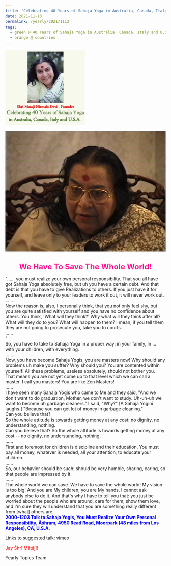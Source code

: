 ```yaml
---
title: 'Celebrating 40 Years of Sahaja Yoga in Australia, Canada, Italy and U.S.A. and its Culture, Post 41'
date: 2021-11-13
permalink: /yearly/2021/1113
tags:
  - green @ 40 Years of Sahaja Yoga in Australia, Canada, Italy and U.S.A. and its Culture
  - orange @ countries
---
```


<div style="text-align: left"><img src="/images/Celebrating40YearsSahajaYoga.png" width="250" /></div><br>

<div style="text-align: center"><img src="/images/image847.png" /></div>

<br>
<p style="color:DeepPink; text-align:center">
<font size="+2"><b>We Have To Save The Whole World!</b><br></font>
</p>

<p>
"...... you must realize your own personal responsibility. That you all have got Sahaja Yoga absolutely free, but uh you have a certain debt. And that debt is that you have to give Realizations to others. If you just have it for yourself, and leave only to your leaders to work it out, it will never work out.<br>
......<br>
Now the reason is, also, I personally think, that you not only feel shy, but you are quite satisfied with yourself and you have no confidence about others. You think, 'What will they think?' Why what will they think after all? What will they do to you? What will happen to them? I mean, if you tell them they are not going to prosecute you, take you to courts.<br>
......<br>"<br>
So, you have to take to Sahaja Yoga in a proper way: in your family, in ... with your children, with everything. <br>
......<br>
Now, you have become Sahaja Yogis, you are masters now! Why should any problems uh make you suffer? Why should you? You are contented within yourself! All these problems, useless absolutely, should not bother you. That means you are not yet come up to that level which we can call a master. I call you masters! You are like Zen Masters!<br>
......<br>
I have seen many Sahaja Yogis who came to Me and they said, "And we don't want to do graduation, Mother, we don't want to study. Uh-uh-uh we want to become uh garbage cleaners." I said, "Why‽" [A Sahaja Yoginī laughs.] "Because you can get lot of money in garbage cleaning."<br>
Can you believe that‽<br>
So the whole attitude is towards getting money at any cost: no dignity, no understanding, nothing. <br>
Can you believe that? So the whole attitude is towards getting money at any cost -- no dignity, no understanding, nothing.<br>
......<br>
First and foremost for children is discipline and their education. You must pay all money, whatever is needed, all your attention, to educate your children.<br>
......<br>
So, our behavior should be such: should be very humble, sharing, caring, so that people are impressed by it.<br>
......<br>
The whole world we can save. We have to save the whole world! My vision is too big! And you are My children, you are My hands. I cannot ask anybody else to do it. And that's why I have to tell you that: you just be worried about the people who are around, care for them, show them love, and I'm sure they will understand that you are something really different from [what] others are.<br><font color="blue"><b>2000-1203 Talk to Sahaja Yogis, You Must Realize Your Own Personal Responsibility, Āśhram, 4950 Read Road, Moorpark (48 miles from Los Angeles), CA, U.S.A.</b></font><br>
</p>

Links to suggested talk: <a href="https://vimeo.com/40642864"> vimeo</a><br>

<p style="color:red;">Jay Śhrī Mātājī!<br></p>

Yearly Topics Team